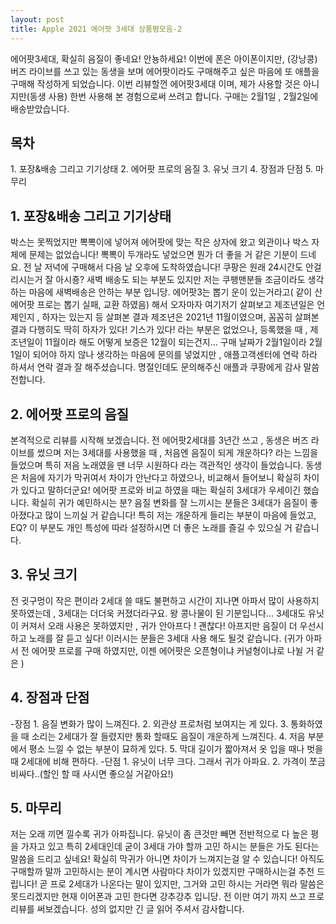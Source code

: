 ```yaml
---
layout: post
title: Apple 2021 에어팟 3세대 상품평모음-2
---
```


에어팟3세대, 확실히 음질이 좋네요!
안뇽하세요!
이번에 폰은 아이폰이지만, (강낭콩)버즈 라이브를 쓰고 있는 동생을 보며 에어팟이라도 구매해주고 싶은 마음에 또 애플을 구매해 작성하게 되었습니다.
이번 리뷰할껀 에어팟3세대 이며, 제가 사용할 것은 아니지만(동생 사용) 한번 사용해 본 경험으로써 쓰려고 합니다.
구매는 2월1일 , 2월2일에 배송받았습니다.

<h2>목차</h2>
1. 포장&배송 그리고 기기상태
2. 에어팟 프로의 음질
3. 유닛 크기
4. 장점과 단점
5. 마무리



<h2>1. 포장&배송 그리고 기기상태</h2>
박스는 못찍었지만 뽁뽁이에 넣어져 에어팟에 맞는 작은 상자에 왔고 외관이나 박스 자체에 문제는 없었습니다! 뽁뽁이 두개라도 넣었으면 뭔가 더 좋을 거 같은 기분이 드네요.
전 날 저녁에 구매해서 다음 날 오후에 도착하였습니다! 쿠팡은 원래 24시간도 안걸리시는거 잘 아시죵?
새벽 배송도 되는 부분도 있지만 저는 쿠팽맨분들 조금이라도 생각 하는 마음에 새벽배송은 안하는 부분 입니당.
에어팟3는 뽑기 운이 있는거라고( 같이 산 에어팟 프로는 뽑기 실패, 교환 하였음) 해서 오자마자 여기저기 살펴보고 제조년일은 언제인지 , 하자는 있는지 등 살펴본 결과
제조년은 2021년 11월이였으며, 꼼꼼히 살펴본 결과 다행히도 딱히 하자가 있다! 기스가 있다! 라는 부분은 없었으나, 등록했을 때 , 제조년일이 11월이라 해도 어떻게 보증은 12월이 되는건지...
구매 날짜가 2월1일이라 2월 1일이 되어야 하지 않나 생각하는 마음에 문의를 넣었지만 , 애플고객센터에 연락 하라 하셔서 연락 결과 잘 해주셨습니다. 명절인데도 문의해주신 애플과 쿠팡에게 감사 말씀 전합니다.


<h2>2. 에어팟 프로의 음질</h2>
본격적으로 리뷰를 시작해 보겠습니다.
전 에어팟2세대를 3년간 쓰고 , 동생은 버즈 라이브를 썼으며 저는 3세대를 사용했을 때 , 처음엔 음질이 되게 개운하다? 라는 느낌을 들었으며 특히 저음 노래였을 땐 너무 시원하다 라는 객관적인 생각이 들었습니다. 동생은 처음에 자기가 막귀여서 차이가 안난다고 하였으나, 비교해서 들어보니 확실히 차이가 있다고 말하더군요!
에어팟 프로와 비교 하였을 때는 확실히 3세대가 우세이긴 했습니다.
확실히 귀가 예민하시는 분? 음질 변화를 잘 느끼시는 분들은 3세대가 음질이 좋아졌다고 많이 느끼실 거 같습니다!
특히 저는 개운하게 들리는 부분이 마음에 들었고, EQ? 이 부분도 개인 특성에 따라 설정하시면 더 좋은 노래를 즐길 수 있으실 거 같습니다.


<h2>3. 유닛 크기</h2>
전 귓구멍이 작은 편이라 2세대 쓸 때도 불편하고 시간이 지나면 아파서 많이 사용하지 못하였는데 , 3세대는 더더욱 커졌더라구요. 왕 콩나물이 된 기분입니다... 3세대도 유닛이 커져서 오래 사용은 못하였지만 , 귀가 안아프다 ! 괜찮다! 아프지만 음질이 더 우선시 하고 노래를 잘 듣고 싶다! 이러시는 분들은 3세대 사용 해도 될것 같습니다.
(귀가 아파서 전 에어팟 프로를 구매 하였지만, 이젠 에어팟은 오픈형이냐 커널형이냐로 나뉠 거 같은 )


<h2>4. 장점과 단점</h2>
-장점
1. 음질 변화가 많이 느껴진다.
2. 외관상 프로처럼 보여지는 게 있다.
3. 통화하였을 때 소리는 2세대가 잘 들렸지만 통화 할때도 음질이 개운하게 느껴진다.
4. 저음 부분에서 평소 느낄 수 없는 부분이 묘하게 있다.
5. 막대 길이가 짧아져서 옷 입을 때나 벗을 때 2세대에 비해 편하다.
-단점
1. 유닛이 너무 크다. 그래서 귀가 아파요.
2. 가격이 쪼금 비싸다..(할인 할 때 사시면 좋으실 거같아요!)


<h2>5. 마무리</h2>
저는 오래 끼면 낄수록 귀가 아파집니다. 유닛이 좀 큰것만 빼면 전반적으로 다 높은 평을 가자고 있고 특히 2세대인데 굳이 3세대 가야 할까 고민 하시는 분들은 가도 된다는 말씀을 드리고 싶네요! 확실히 막귀가 아니면 차이가 느껴지는걸 알 수 있습니다!
아직도 구매할까 말까 고민하시는 분이 계시면 사람마다 차이가 있겠지만 구매하시는걸 추천 드립니다!
곧 프로 2세대가 나온다는 말이 있지만, 그거와 고민 하시는 거라면 뭐라 말씀은 못드리겠지만 현재 이어폰과 고민 한다면 강추강추 입니당.
전 이만 여기 까지 쓰고 프로 리뷰를 써보겠습니다.
성의 없지만 긴 글 읽어 주셔서 감사합니다.
